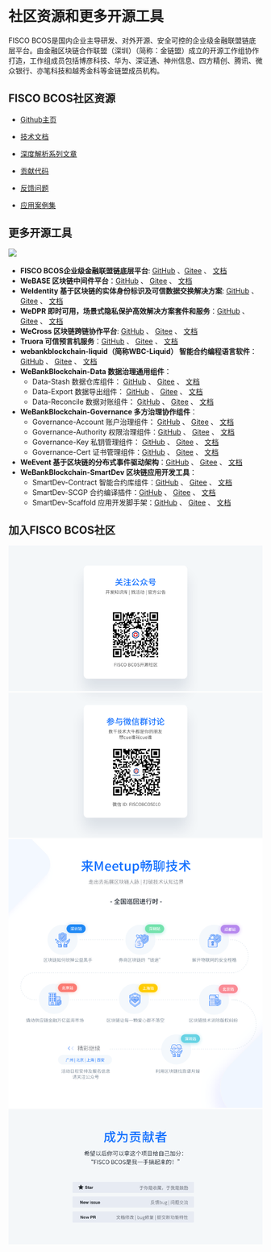 # 社区资源和更多开源工具

FISCO BCOS是国内企业主导研发、对外开源、安全可控的企业级金融联盟链底层平台。由金融区块链合作联盟（深圳）（简称：金链盟）成立的开源工作组协作打造，工作组成员包括博彦科技、华为、深证通、神州信息、四方精创、腾讯、微众银行、亦笔科技和越秀金科等金链盟成员机构。

## FISCO BCOS社区资源

- [Github主页](https://github.com/FISCO-BCOS/FISCO-BCOS/tree/master-2.0)  
- [技术文档](https://fisco-bcos-documentation.readthedocs.io)

- [深度解析系列文章](http://mp.weixin.qq.com/mp/homepage?__biz=MzA3MTI5Njg4Mw==&hid=2&sn=4f6d7251fbc4a73ed600e1d6fd61efc1&scene=18#wechat_redirect) 
- [贡献代码](https://mp.weixin.qq.com/s/_w_auH8X4SQQWO3lhfNrbQ)
- [反馈问题](https://github.com/FISCO-BCOS/FISCO-BCOS/issues)
- [应用案例集](https://mp.weixin.qq.com/s/cUjuWf1eGMbG3AFq60CBUA)

## 更多开源工具

![](../_static/images/products.jpeg)

- **FISCO BCOS企业级金融联盟链底层平台**: [GitHub](https://github.com/FISCO-BCOS/FISCO-BCOS/tree/master-2.0) 、[Gitee](https://gitee.com/FISCO-BCOS/FISCO-BCOS/tree/master-2.0) 、 [文档](https://fisco-bcos-documentation.readthedocs.io/zh_CN/latest/index.html) 
- **WeBASE 区块链中间件平台**：[GitHub](https://github.com/WeBankFinTech/WeBASE) 、 [Gitee](https://gitee.com/WeBank/WeBASE) 、  [文档](https://webasedoc.readthedocs.io/) 
- **WeIdentity 基于区块链的实体身份标识及可信数据交换解决方案**: [GitHub](https://github.com/WeBankFinTech/WeIdentity) 、 [Gitee](https://gitee.com/WeBank/WeIdentity) 、 [文档](https://weidentity.readthedocs.io/) 
- **WeDPR 即时可用，场景式隐私保护高效解决方案套件和服务**：[GitHub](https://github.com/WeBankBlockchain/WeDPR-Lab-Core) 、 [Gitee](https://gitee.com/WeBankBlockchain/WeDPR-Lab-Crypto) 、 [文档](https://wedpr-lab.readthedocs.io/) 
- **WeCross 区块链跨链协作平台**: [GitHub](https://github.com/WeBankBlockchain/WeCross) 、 [Gitee](https://gitee.com/WeBank/WeCross) 、 [文档](https://wecross.readthedocs.io/) 
- **Truora 可信预言机服务**：[GitHub](https://github.com/WeBankBlockchain/Truora) 、 [Gitee](https://gitee.com/WeBankBlockchain/Truora) 、  [文档](https://truora.readthedocs.io/) 
- **webankblockchain-liquid（简称WBC-Liquid） 智能合约编程语言软件**：[GitHub](https://github.com/WeBankBlockchain/liquid) 、 [Gitee](https://gitee.com/WeBankBlockchain/liquid) 、  [文档](https://liquid-doc.readthedocs.io/)
- **WeBankBlockchain-Data 数据治理通用组件**：
    - Data-Stash 数据仓库组件： [GitHub](https://github.com/WeBankBlockchain/Data-Stash) 、 [Gitee](https://gitee.com/WeBankBlockchain/Data-Stash) 、  [文档](https://data-doc.readthedocs.io/zh_CN/latest/docs/WeBankBlockchain-Data-Stash/index.html)
    - Data-Export 数据导出组件： [GitHub](https://github.com/WeBankBlockchain/Data-Export) 、 [Gitee](https://gitee.com/WeBankBlockchain/Data-Export) 、  [文档](https://data-doc.readthedocs.io/zh_CN/latest/docs/WeBankBlockchain-Data-Export/index.html)
    - Data-Reconcile 数据对账组件：  [GitHub](https://github.com/WeBankBlockchain/Data-Reconcile) 、 [Gitee](https://gitee.com/WeBankBlockchain/Data-Reconcile) 、  [文档](https://data-doc.readthedocs.io/zh_CN/latest/docs/WeBankBlockchain-Data-Reconcile/index.html)
- **WeBankBlockchain-Governance 多方治理协作组件**：
    - Governance-Account 账户治理组件： [GitHub](https://github.com/WeBankBlockchain/Governance-Account) 、 [Gitee](https://gitee.com/WeBankBlockchain/Governance-Account) 、  [文档](https://governance-doc.readthedocs.io/zh_CN/latest/docs/WeBankBlockchain-Governance-Acct/index.html)
    - Governance-Authority 权限治理组件：[GitHub](https://github.com/WeBankBlockchain/Governance-Authority) 、 [Gitee](https://gitee.com/WeBankBlockchain/Governance-Authority) 、  [文档](https://governance-doc.readthedocs.io/zh_CN/latest/docs/WeBankBlockchain-Governance-Auth/index.html)
    - Governance-Key 私钥管理组件： [GitHub](https://github.com/WeBankBlockchain/Governance-Key) 、 [Gitee](https://gitee.com/WeBankBlockchain/Governance-Key) 、  [文档](https://governance-doc.readthedocs.io/zh_CN/latest/docs/WeBankBlockchain-Governance-Key/index.html)
    - Governance-Cert 证书管理组件：[GitHub](https://github.com/WeBankBlockchain/Governance-Cert) 、 [Gitee](https://gitee.com/WeBankBlockchain/Governance-Cert) 、  [文档](https://governance-doc.readthedocs.io/zh_CN/latest/docs/WeBankBlockchain-Governance-Cert/index.html)
- **WeEvent 基于区块链的分布式事件驱动架构**：[GitHub](https://github.com/WeBankFinTech/WeEvent) 、 [Gitee](https://gitee.com/WeBank/WeEvent) 、  [文档](https://weevent.readthedocs.io/)
- **WeBankBlockchain-SmartDev 区块链应用开发工具**：
    - SmartDev-Contract 智能合约库组件：[GitHub](https://github.com/WeBankBlockchain/SmartDev-Contract) 、 [Gitee](https://gitee.com/WeBankBlockchain/SmartDev-Contract) 、  [文档](https://smartdev-doc.readthedocs.io/zh_CN/latest/docs/WeBankBlockchain-SmartDev-Contract/index.html)
    - SmartDev-SCGP 合约编译插件：[GitHub](https://github.com/WeBankBlockchain/SmartDev-SCGP) 、 [Gitee](https://gitee.com/WeBankBlockchain/SmartDev-SCGP) 、  [文档](https://smartdev-doc.readthedocs.io/zh_CN/latest/docs/WeBankBlockchain-SmartDev-SCGP/index.html)
    - SmartDev-Scaffold 应用开发脚手架：[GitHub](https://github.com/WeBankBlockchain/SmartDev-Scaffold) 、 [Gitee](https://gitee.com/WeBankBlockchain/SmartDev-Scaffold) 、  [文档](https://smartdev-doc.readthedocs.io/zh_CN/latest/docs/WeBankBlockchain-SmartDev-Scaffold/index.html)

## 加入FISCO BCOS社区

<a name="QR"></a>
![](../images/community/qr_code1.png)
![](../images/community/qr_code2.1.png)
![](../images/community/changeable_body.png)
![](../images/community/tailer.png)
